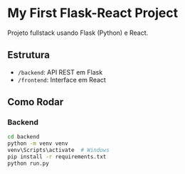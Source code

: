 # My First Flask-React Project

Projeto fullstack usando Flask (Python) e React.

## Estrutura
- `/backend`: API REST em Flask
- `/frontend`: Interface em React

## Como Rodar

### Backend
```bash
cd backend
python -m venv venv
venv\Scripts\activate  # Windows
pip install -r requirements.txt
python run.py